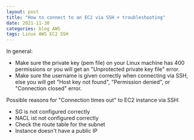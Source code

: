 ```yaml
---
layout: post
title: "How to connect to an EC2 via SSH + troubleshooting"
date: 2021-11-30
categories: blog AWS
tags: Linux AWS EC2 SSH
---
```

In general:
* Make sure the private key (pem file) on your Linux machine has 400 permissions or you will get an "Unprotected private key file" error.
* Make sure the username is given correctly when connecting via SSH, else you will get "Host key not found", "Permission denied", or "Connection closed" error.

Possible reasons for "Connection times out" to EC2 instance via SSH:
* SG is not configured correctly
* NACL ist not configured correctly
* Check the route table for the subnet
* Instance doesn't have a public IP
